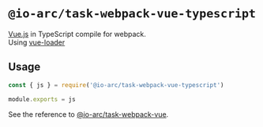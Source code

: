 # `@io-arc/task-webpack-vue-typescript`

[Vue.js](https://vuejs.org/) in TypeScript compile for webpack.  
Using [vue-loader](https://vue-loader.vuejs.org/)

## Usage

```javascript
const { js } = require('@io-arc/task-webpack-vue-typescript')

module.exports = js
```

See the reference to [@io-arc/task-webpack-vue](https://github.com/io-arc/io-arc/tree/master/tasks/task-webpack-vue).
